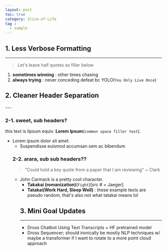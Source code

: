 ```yaml
---
layout: post
toc: true
category: Slice-of-Life
tag :
  - sample
---
```

<h2 id="1-Not All Things Don't Necessitate Verbosity">1. Less Verbose Formatting</h2>

---
<blockquote>
  <p>Let's leave half quotes as filler below</p>
</blockquote>
<ol>
  <li><strong>sometimes winning</strong> : other times chasing </li>
  <li><strong>always trying</strong> : never conceding defeat bc YOLO(<code class="language-plaintext highlighter-rouge">You Only Live Once</code>)</li>
</ol>

<h2 id="2-Cleaner Headers">2. Cleaner Header Separation</h2>
---

<h3 id="2-1 Sub Header example">2-1. sweet, sub headers?</h3>

<p>this text is lipsum equiv. <strong>Lorem Ipsum</strong>(<code class="language-plaintext highlighter-rouge">common space filler text</code>).</p>

<ul>
  <li>Lorem ipsum dolor sit amet.
    <ul>
      <li>Suspendisse euismod accumsan sem ac bibendum</li>
</ul>

<h3 id="sub sub header example">2-2. arara, sub sub headers??</h3>

<blockquote>
  <p>"Could hold a key quote from a paper that I am reviewing" ~ Clark</p>
</blockquote>

<ul>
  <li>John Carmack is a pretty cool character.
    <ul>
   <li><strong>Takakai (romanization)</strong>(<code class="language-plaintext highlighter-rouge">Fight</code>)[src # = Jaeger] <li><strong>Tatakai(Work Hard, Sleep Well)</strong> : these example texts are pseudo random, that's also not what tatakai means lol</li>
  </li>
</ul>


<h2 id="3. Mini Goals Updates Section">3. Mini Goal Updates </h2>

---
<ul>
<li>Dross Chatbot Using Text Transcripts + HF pretrained model</li> 
<li>Dross Sequencer; should ironically be mostly NLP techniques w/ maybe a transformer if I want to rotate to a more point cloud approach</li>
</ul>
